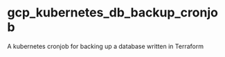 # gcp_kubernetes_db_backup_cronjob
A kubernetes cronjob for backing up a database written in Terraform
